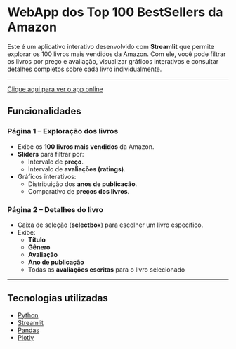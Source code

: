 # WebApp dos Top 100 BestSellers da Amazon

Este é um aplicativo interativo desenvolvido com **Streamlit** que permite explorar os 100 livros mais vendidos da Amazon. Com ele, você pode filtrar os livros por preço e avaliação, visualizar gráficos interativos e consultar detalhes completos sobre cada livro individualmente.

---
[Clique aqui para ver o app online](https://livros-app-tbn89azzyutxyqknp2pbyb.streamlit.app/)

## Funcionalidades

### Página 1 – Exploração dos livros
- Exibe os **100 livros mais vendidos** da Amazon.
- **Sliders** para filtrar por:
  - Intervalo de **preço**.
  - Intervalo de **avaliações (ratings)**.
- Gráficos interativos:
  - Distribuição dos **anos de publicação**.
  - Comparativo de **preços dos livros**.

### Página 2 – Detalhes do livro
- Caixa de seleção (**selectbox**) para escolher um livro específico.
- Exibe:
  - **Título**
  - **Gênero**
  - **Avaliação**
  - **Ano de publicação**
  - Todas as **avaliações escritas** para o livro selecionado

---

## Tecnologias utilizadas

- [Python](https://www.python.org/)
- [Streamlit](https://streamlit.io/)
- [Pandas](https://pandas.pydata.org/)
- [Plotly](https://plotly.com/)
